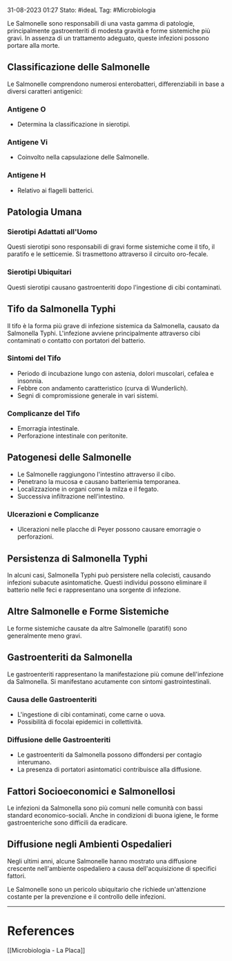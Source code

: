 31-08-2023 01:27
Stato: #ideaL
Tag: #Microbiologia 



Le Salmonelle sono responsabili di una vasta gamma di patologie, principalmente gastroenteriti di modesta gravità e forme sistemiche più gravi. In assenza di un trattamento adeguato, queste infezioni possono portare alla morte.

## Classificazione delle Salmonelle

Le Salmonelle comprendono numerosi enterobatteri, differenziabili in base a diversi caratteri antigenici:

### Antigene O
- Determina la classificazione in sierotipi.

### Antigene Vi
- Coinvolto nella capsulazione delle Salmonelle.

### Antigene H
- Relativo ai flagelli batterici.

## Patologia Umana

### Sierotipi Adattati all'Uomo

Questi sierotipi sono responsabili di gravi forme sistemiche come il tifo, il paratifo e le setticemie. Si trasmettono attraverso il circuito oro-fecale.

### Sierotipi Ubiquitari

Questi sierotipi causano gastroenteriti dopo l'ingestione di cibi contaminati.

## Tifo da Salmonella Typhi

Il tifo è la forma più grave di infezione sistemica da Salmonella, causato da Salmonella Typhi. L'infezione avviene principalmente attraverso cibi contaminati o contatto con portatori del batterio.

### Sintomi del Tifo

- Periodo di incubazione lungo con astenia, dolori muscolari, cefalea e insonnia.
- Febbre con andamento caratteristico (curva di Wunderlich).
- Segni di compromissione generale in vari sistemi.

### Complicanze del Tifo

- Emorragia intestinale.
- Perforazione intestinale con peritonite.

## Patogenesi delle Salmonelle

- Le Salmonelle raggiungono l'intestino attraverso il cibo.
- Penetrano la mucosa e causano batteriemia temporanea.
- Localizzazione in organi come la milza e il fegato.
- Successiva infiltrazione nell'intestino.

### Ulcerazioni e Complicanze

- Ulcerazioni nelle placche di Peyer possono causare emorragie o perforazioni.

## Persistenza di Salmonella Typhi

In alcuni casi, Salmonella Typhi può persistere nella colecisti, causando infezioni subacute asintomatiche. Questi individui possono eliminare il batterio nelle feci e rappresentano una sorgente di infezione.

## Altre Salmonelle e Forme Sistemiche

Le forme sistemiche causate da altre Salmonelle (paratifi) sono generalmente meno gravi.

## Gastroenteriti da Salmonella

Le gastroenteriti rappresentano la manifestazione più comune dell'infezione da Salmonella. Si manifestano acutamente con sintomi gastrointestinali.

### Causa delle Gastroenteriti

- L'ingestione di cibi contaminati, come carne o uova.
- Possibilità di focolai epidemici in collettività.

### Diffusione delle Gastroenteriti

- Le gastroenteriti da Salmonella possono diffondersi per contagio interumano.
- La presenza di portatori asintomatici contribuisce alla diffusione.

## Fattori Socioeconomici e Salmonellosi

Le infezioni da Salmonella sono più comuni nelle comunità con bassi standard economico-sociali. Anche in condizioni di buona igiene, le forme gastroenteriche sono difficili da eradicare.

## Diffusione negli Ambienti Ospedalieri

Negli ultimi anni, alcune Salmonelle hanno mostrato una diffusione crescente nell'ambiente ospedaliero a causa dell'acquisizione di specifici fattori.

Le Salmonelle sono un pericolo ubiquitario che richiede un'attenzione costante per la prevenzione e il controllo delle infezioni.

---
# References
[[Microbiologia - La Placa]]